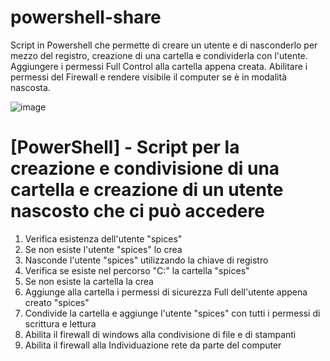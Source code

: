 # powershell-share
Script in Powershell che permette di creare un utente e di nasconderlo per mezzo del registro, creazione di una cartella e condividerla con l'utente. Aggiungere i permessi Full Control alla cartella appena creata. Abilitare i permessi del Firewall e rendere visibile il computer se è in modalità nascosta.

![image](https://github.com/Davide1986/powershell-share/assets/6768906/9b0c7cef-023f-4c6d-9d2b-4ede80a0c188)

# [PowerShell] - Script per la creazione e condivisione di una cartella e creazione di un utente nascosto che ci può accedere

1) Verifica esistenza dell'utente "spices"
2) Se non esiste l'utente "spices" lo crea
3) Nasconde l'utente "spices" utilizzando la chiave di registro 
4) Verifica se esiste nel percorso "C:\" la cartella "spices"
5) Se non esiste la cartella la crea
6) Aggiunge alla cartella i permessi di sicurezza Full dell'utente appena creato "spices" 
7) Condivide la cartella e aggiunge l'utente "spices" con tutti i permessi di scrittura e lettura
8) Abilita il firewall di windows alla condivisione di file e di stampanti
9) Abilita il firewall alla Individuazione rete da parte del computer
